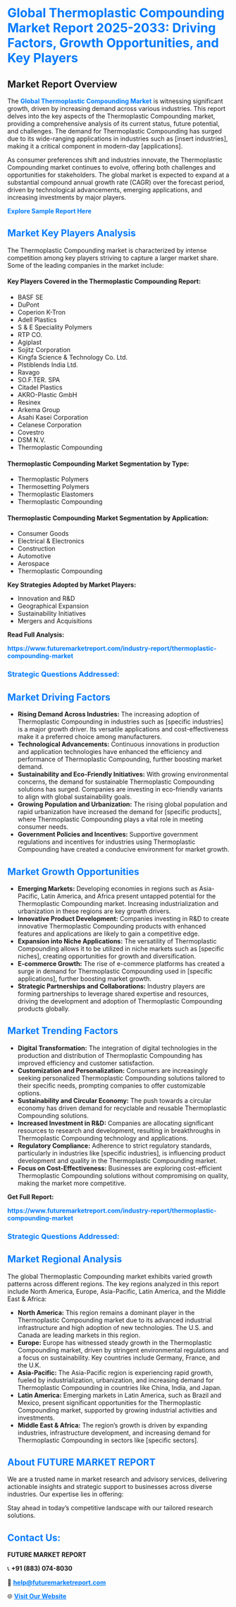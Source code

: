<h1 style="color: #007BFF;">Global Thermoplastic Compounding Market Report 2025-2033: Driving Factors, Growth Opportunities, and Key Players</h1>

<section id="overview">
<h2>Market Report Overview</h2>
<p>The <a href="https://www.futuremarketreport.com/industry-report/thermoplastic-compounding-market" style="color: #007BFF; text-decoration: none;"><strong>Global Thermoplastic Compounding Market</strong></a> is witnessing significant growth, driven by increasing demand across various industries. This report delves into the key aspects of the Thermoplastic Compounding market, providing a comprehensive analysis of its current status, future potential, and challenges. The demand for Thermoplastic Compounding has surged due to its wide-ranging applications in industries such as [insert industries], making it a critical component in modern-day [applications].</p>
<p>As consumer preferences shift and industries innovate, the Thermoplastic Compounding market continues to evolve, offering both challenges and opportunities for stakeholders. The global market is expected to expand at a substantial compound annual growth rate (CAGR) over the forecast period, driven by technological advancements, emerging applications, and increasing investments by major players.</p>
</section>

<section id="overview">
<p><a href="https://www.futuremarketreport.com/request-sample/reportId=107704" style="color: #007BFF; text-decoration: none;"><strong>Explore Sample Report Here</strong></a></p>
</section>

<section id="key-players">
<h2 style="color: #007BFF;">Market Key Players Analysis</h2>
<p>The Thermoplastic Compounding market is characterized by intense competition among key players striving to capture a larger market share. Some of the leading companies in the market include:</p>
<h4>Key Players Covered in the Thermoplastic Compounding Report:</h4>
<ul><li>BASF SE</li><li>DuPont</li><li>Coperion K-Tron</li><li>Adell Plastics</li><li>S &amp; E Speciality Polymers</li><li>RTP CO.</li><li>Agiplast</li><li>Sojitz Corporation</li><li>Kingfa Science &amp; Technology Co. Ltd.</li><li>Plstiblends India Ltd.</li><li>Ravago</li><li>SO.F.TER. SPA</li><li>Citadel Plastics</li><li>AKRO-Plastic GmbH</li><li>Resinex</li><li>Arkema Group</li><li>Asahi Kasei Corporation</li><li>Celanese Corporation</li><li>Covestro</li><li>DSM N.V.</li><li>Thermoplastic Compounding</li></ul>
<h4>Thermoplastic Compounding Market Segmentation by Type:</h4>
<ul><li>Thermoplastic Polymers</li><li>Thermosetting Polymers</li><li>Thermoplastic Elastomers</li><li>Thermoplastic Compounding</li></ul>

<h4>Thermoplastic Compounding Market Segmentation by Application:</h4>
<ul><li>Consumer Goods</li><li>Electrical &amp; Electronics</li><li>Construction</li><li>Automotive</li><li>Aerospace</li><li>Thermoplastic Compounding</li></ul>
<p><strong>Key Strategies Adopted by Market Players:</strong></p>
<ul>
<li>Innovation and R&D</li>
<li>Geographical Expansion</li>
<li>Sustainability Initiatives</li>
<li>Mergers and Acquisitions</li>
</ul>
</section>

<section>
<p><strong>Read Full Analysis: </strong></p><a href="https://www.futuremarketreport.com/industry-report/thermoplastic-compounding-market" style="color: #007BFF; text-decoration: none;"><strong>https://www.futuremarketreport.com/industry-report/thermoplastic-compounding-market</strong></a>
<h3 style="color: #007BFF;">Strategic Questions Addressed:</h3>
</section>

<section id="driving-factors">
<h2 style="color: #007BFF;">Market Driving Factors</h2>
<ul>
<li><strong>Rising Demand Across Industries:</strong> The increasing adoption of Thermoplastic Compounding in industries such as [specific industries] is a major growth driver. Its versatile applications and cost-effectiveness make it a preferred choice among manufacturers.</li>
<li><strong>Technological Advancements:</strong> Continuous innovations in production and application technologies have enhanced the efficiency and performance of Thermoplastic Compounding, further boosting market demand.</li>
<li><strong>Sustainability and Eco-Friendly Initiatives:</strong> With growing environmental concerns, the demand for sustainable Thermoplastic Compounding solutions has surged. Companies are investing in eco-friendly variants to align with global sustainability goals.</li>
<li><strong>Growing Population and Urbanization:</strong> The rising global population and rapid urbanization have increased the demand for [specific products], where Thermoplastic Compounding plays a vital role in meeting consumer needs.</li>
<li><strong>Government Policies and Incentives:</strong> Supportive government regulations and incentives for industries using Thermoplastic Compounding have created a conducive environment for market growth.</li>
</ul>
</section>

<section id="growth-opportunities">
<h2 style="color: #007BFF;">Market Growth Opportunities</h2>
<ul>
<li><strong>Emerging Markets:</strong> Developing economies in regions such as Asia-Pacific, Latin America, and Africa present untapped potential for the Thermoplastic Compounding market. Increasing industrialization and urbanization in these regions are key growth drivers.</li>
<li><strong>Innovative Product Development:</strong> Companies investing in R&D to create innovative Thermoplastic Compounding products with enhanced features and applications are likely to gain a competitive edge.</li>
<li><strong>Expansion into Niche Applications:</strong> The versatility of Thermoplastic Compounding allows it to be utilized in niche markets such as [specific niches], creating opportunities for growth and diversification.</li>
<li><strong>E-commerce Growth:</strong> The rise of e-commerce platforms has created a surge in demand for Thermoplastic Compounding used in [specific applications], further boosting market growth.</li>
<li><strong>Strategic Partnerships and Collaborations:</strong> Industry players are forming partnerships to leverage shared expertise and resources, driving the development and adoption of Thermoplastic Compounding products globally.</li>
</ul>
</section>

<section id="trending-factors">
<h2 style="color: #007BFF;">Market Trending Factors</h2>
<ul>
<li><strong>Digital Transformation:</strong> The integration of digital technologies in the production and distribution of Thermoplastic Compounding has improved efficiency and customer satisfaction.</li>
<li><strong>Customization and Personalization:</strong> Consumers are increasingly seeking personalized Thermoplastic Compounding solutions tailored to their specific needs, prompting companies to offer customizable options.</li>
<li><strong>Sustainability and Circular Economy:</strong> The push towards a circular economy has driven demand for recyclable and reusable Thermoplastic Compounding solutions.</li>
<li><strong>Increased Investment in R&D:</strong> Companies are allocating significant resources to research and development, resulting in breakthroughs in Thermoplastic Compounding technology and applications.</li>
<li><strong>Regulatory Compliance:</strong> Adherence to strict regulatory standards, particularly in industries like [specific industries], is influencing product development and quality in the Thermoplastic Compounding market.</li>
<li><strong>Focus on Cost-Effectiveness:</strong> Businesses are exploring cost-efficient Thermoplastic Compounding solutions without compromising on quality, making the market more competitive.</li>
</ul>
</section>

<section>
<p><strong>Get Full Report: </strong></p><a href="https://www.futuremarketreport.com/industry-report/thermoplastic-compounding-market" style="color: #007BFF; text-decoration: none;"><strong>https://www.futuremarketreport.com/industry-report/thermoplastic-compounding-market</strong></a>
<h3 style="color: #007BFF;">Strategic Questions Addressed:</h3>
</section>


<section id="regional-analysis">
<h2 style="color: #007BFF;">Market Regional Analysis</h2>
<p>The global Thermoplastic Compounding market exhibits varied growth patterns across different regions. The key regions analyzed in this report include North America, Europe, Asia-Pacific, Latin America, and the Middle East & Africa:</p>
<ul>
<li><strong>North America:</strong> This region remains a dominant player in the Thermoplastic Compounding market due to its advanced industrial infrastructure and high adoption of new technologies. The U.S. and Canada are leading markets in this region.</li>
<li><strong>Europe:</strong> Europe has witnessed steady growth in the Thermoplastic Compounding market, driven by stringent environmental regulations and a focus on sustainability. Key countries include Germany, France, and the U.K.</li>
<li><strong>Asia-Pacific:</strong> The Asia-Pacific region is experiencing rapid growth, fueled by industrialization, urbanization, and increasing demand for Thermoplastic Compounding in countries like China, India, and Japan.</li>
<li><strong>Latin America:</strong> Emerging markets in Latin America, such as Brazil and Mexico, present significant opportunities for the Thermoplastic Compounding market, supported by growing industrial activities and investments.</li>
<li><strong>Middle East & Africa:</strong> The region’s growth is driven by expanding industries, infrastructure development, and increasing demand for Thermoplastic Compounding in sectors like [specific sectors].</li>
</ul>
</section>

<footer>
<h2 style="color: #007BFF;">About FUTURE MARKET REPORT</h2>
<p>We are a trusted name in market research and advisory services, delivering actionable insights and strategic support to businesses across diverse industries. Our expertise lies in offering:</p>

<p>Stay ahead in today’s competitive landscape with our tailored research solutions.</p>

<h2 style="color: #007BFF;">Contact Us:</h2>
<p><strong>FUTURE MARKET REPORT</strong></p>
<p>📞 <strong>+91 (883) 074-8030</strong></p>
<p>📧 <strong><a href="mailto:help@futuremarketreport.com" style="color: #007BFF;">help@futuremarketreport.com</a></strong></p>
<p>🌐 <strong><a href="https://www.futuremarketreport.com/" style="color: #007BFF;">Visit Our Website</a></strong></p>
</footer>